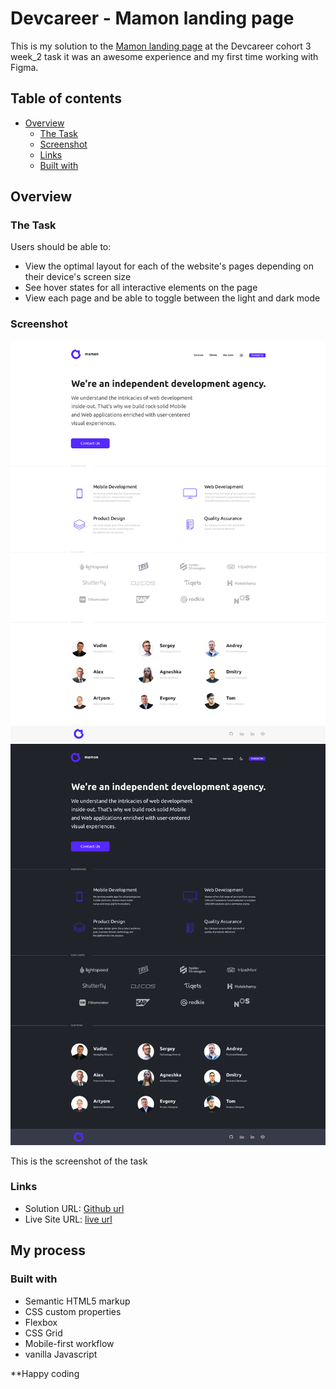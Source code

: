 # Devcareer - Mamon landing page

This is my solution to the [Mamon landing page](https://www.figma.com/file/cdtibukMGySKC04N4nHu4v/mamon.pro-(Copy)-(Copy)?node-id=74677%3A8) at the Devcareer cohort 3 week_2 task it was an awesome experience and my first time working with Figma.

## Table of contents

- [Overview](#overview)
  - [The Task](#the-challenge)
  - [Screenshot](#screenshot)
  - [Links](#links)
  - [Built with](#built-with)

## Overview

### The Task
Users should be able to:

- View the optimal layout for each of the website's pages depending on their device's screen size
- See hover states for all interactive elements on the page
- View each page and be able to toggle between the light and dark mode

### Screenshot

![light-mode](./design/home-1.png)
![dark-mode](./design/home.png)



This is the screenshot of the task

### Links

- Solution URL: [Github url](https://github.com/ifeawoyemi/mamon)
- Live Site URL: [live url](https://your-live-site-url.com)

## My process

### Built with

- Semantic HTML5 markup
- CSS custom properties
- Flexbox
- CSS Grid
- Mobile-first workflow
- vanilla Javascript

**Happy coding
